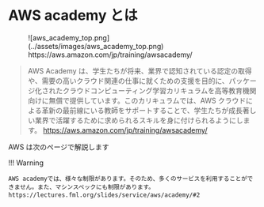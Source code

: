 # AWS academy とは

<figure markdown>
![aws_academy_top.png](../assets/images/aws_academy_top.png)
<figcaption>https://aws.amazon.com/jp/training/awsacademy/</figcaption>
</figure>

> AWS Academy は、学生たちが将来、業界で認知されている認定の取得や、需要の高いクラウド関連の仕事に就くための支援を目的に、パッケージ化されたクラウドコンピューティング学習カリキュラムを高等教育機関向けに無償で提供しています。このカリキュラムでは、AWS クラウドによる革新の最前線にいる教師をサポートすることで、学生たちが成長著しい業界で活躍するために求められるスキルを身に付けられるようにします。
> https://aws.amazon.com/jp/training/awsacademy/

AWS は次のページで解説します

!!! Warning

    AWS academyでは、様々な制限があります。そのため、多くのサービスを利用することができません。また、マシンスペックにも制限があります。
    https://lectures.fml.org/slides/service/aws/academy/#2
